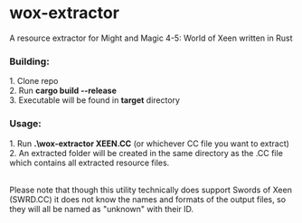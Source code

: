 # wox-extractor
A resource extractor for Might and Magic 4-5: World of Xeen written in Rust

<h3>Building:</h3>
1. Clone repo</br>
2. Run <strong>cargo build --release</strong></br>
3. Executable will be found in <strong>target</strong> directory</br>

<h3>Usage:</h3>
1. Run <strong>.\wox-extractor XEEN.CC</strong> (or whichever CC file you want to extract)</br>
2. An extracted folder will be created in the same directory as the .CC file which contains all extracted resource files.</br>
</br>
<p>Please note that though this utility technically does support Swords of Xeen (SWRD.CC) it does not know the names and formats of the output files, so they will all be named as "unknown" with their ID.</p>

